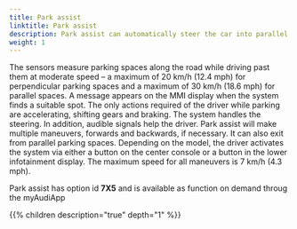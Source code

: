 ```yaml
---
title: Park assist
linktitle: Park assist
description: Park assist can automatically steer the car into parallel or perpendicular parking spaces. It uses ultrasonic sensors located in the front and rear bumpers and on the sides. The driver only has to accelerate, brake and shift gears.
weight: 1
---
```


The sensors measure parking spaces along the road while driving past them at moderate speed – a maximum of 20 km/h (12.4 mph) for perpendicular parking spaces and a maximum of 30 km/h (18.6 mph) for parallel spaces. A message appears on the MMI display when the system finds a suitable spot. The only actions required of the driver while parking are accelerating, shifting gears and braking. The system handles the steering. In addition, audible signals help the driver. Park assist will make multiple maneuvers, forwards and backwards, if necessary. It can also exit from parallel parking spaces. Depending on the model, the driver activates the system via either a button on the center console or a button in the lower infotainment display. The maximum speed for all maneuvers is 7 km/h (4.3 mph).

Park assist has option id **7X5** and is available as function on demand throug the myAudiApp

{{% children description="true" depth="1" %}}
